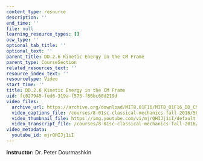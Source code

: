 ```yaml
---
content_type: resource
description: ''
end_time: ''
file: null
learning_resource_types: []
ocw_type: ''
optional_tab_title: ''
optional_text: ''
parent_title: DD.2.6 Kinetic Energy in the CM Frame
parent_type: CourseSection
related_resources_text: ''
resource_index_text: ''
resourcetype: Video
start_time: ''
title: DD.2.6 Kinetic Energy in the CM Frame
uid: fc027945-fed6-319a-f573-f86bc60d219d
video_files:
  archive_url: https://archive.org/download/MIT8.01F16/MIT8_01F16_DD_CMframe6_360p.mp4
  video_captions_file: /courses/8-01sc-classical-mechanics-fall-2016/586c0ee68df4568696cef348a124e879_mjrQHIJj1iI.vtt
  video_thumbnail_file: https://img.youtube.com/vi/mjrQHIJj1iI/default.jpg
  video_transcript_file: /courses/8-01sc-classical-mechanics-fall-2016/02d0c307bc8069e5f419423eab668718_mjrQHIJj1iI.pdf
video_metadata:
  youtube_id: mjrQHIJj1iI
---
```


**Instructor:** Dr. Peter Dourmashkin



